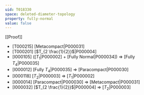 ```yaml
---
uid: T018330
space: deleted-diameter-topology
property: fully-normal
value: false
---
```

[[Proof]]

* [T000215] [Metacompact|P000031]
* [T000201] [$T_{2 \frac{1}{2}}$|P000004]
* [I000105] ([$T_1$|P000002] + [Fully Normal|P000034]) => [Fully $T_4$|P000035]
* [I000012] [Fully $T_4$|P000035] => [Paracompact|P000030]
* [I000118] [$T_2$|P000003] => [$T_1$|P000002]
* [I000014] [Paracompact|P000030] => [Metacompact|P000031]
* [I000032] [$T_{2 \frac{1}{2}}$|P000004] => [$T_2$|P000003]

